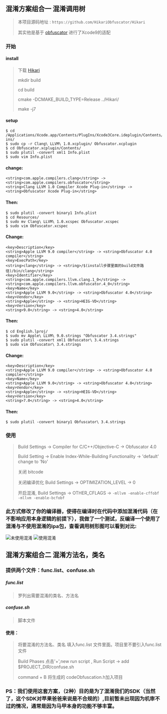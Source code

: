 ## 混淆方案组合一 混淆调用树
> 本项目源码地址 : `https://github.com/HikariObfuscator/Hikari`
>
> 其实他是基于 [obfuscator](https://github.com/obfuscator-llvm/obfuscator) 进行了Xcode9的适配

### 开始

#### install

> 下载 [Hikari](http://7xunik.com1.z0.glb.clouddn.com/Hikari.zip)
>
> mkdir build
>
> cd build
>
> cmake -DCMAKE_BUILD_TYPE=Release ../Hikari/
>
> make -j7

#### setup

```
$ cd /Applications/Xcode.app/Contents/PlugIns/Xcode3Core.ideplugin/Contents/SharedSupport/Developer/Library/Xcode/Plug-ins/
$ sudo cp -r Clang\ LLVM\ 1.0.xcplugin/ Obfuscator.xcplugin
$ cd Obfuscator.xcplugin/Contents/
$ sudo plutil -convert xml1 Info.plist
$ sudo vim Info.plist

```
#### change:

```
<string>com.apple.compilers.clang</string> -> <string>com.apple.compilers.obfuscator</string>
<string>Clang LLVM 1.0 Compiler Xcode Plug-in</string> -> <string>Obfuscator Xcode Plug-in</string>
```

#### Then:

```
$ sudo plutil -convert binary1 Info.plist
$ cd Resources/
$ sudo mv Clang\ LLVM\ 1.0.xcspec Obfuscator.xcspec
$ sudo vim Obfuscator.xcspec
```

#### Change:

```
<key>Description</key>
<string>Apple LLVM 9.0 compiler</string> -> <string>Obfuscator 4.0 compiler</string>
<key>ExecPath</key>
<string>clang</string> -> <string>/$(install步骤里面的build文件路径)/bin/clang</string>
<key>Identifier</key>
<string>com.apple.compilers.llvm.clang.1_0</string> -> <string>com.apple.compilers.llvm.obfuscator.4_0</string>
<key>Name</key>
<string>Apple LLVM 9.0</string> -> <string>Obfuscator 4.0</string>
<key>Vendor</key>
<string>Apple</string> -> <string>HEIG-VD</string>
<key>Version</key>
<string>9.0</string> -> <string>4.0</string>
```

#### Then:

```
$ cd English.lproj/
$ sudo mv Apple\ LLVM\ 9.0.strings "Obfuscator 3.4.strings"
$ sudo plutil -convert xml1 Obfuscator\ 3.4.strings
$ sudo vim Obfuscator\ 3.4.strings
```

#### Change:

```
<key>Description</key>
<string>Apple LLVM 9.0 compiler</string> -> <string>Obfuscator 4.0 compiler</string>
<key>Name</key>
<string>Apple LLVM 9.0</string> -> <string>Obfuscator 4.0</string>
<key>Vendor</key>
<string>Apple</string> -> <string>HEIG-VD</string>
<key>Version</key>
<string>7.0</string> -> <string>4.0</string>
```

#### Then:

```
$ sudo plutil -convert binary1 Obfuscator\ 3.4.strings
```

### 使用
> Build Settings -> Compiler for C/C++/Objective-C -> Obfuscator 4.0
>
> Build Setting -> Enable Index-While-Building Functionality ->  'default' change to 'No'
>
> 关闭 bitcode
>
> 关闭编译优化 Build Settings -> OPTIMIZATION_LEVEL -> 0
>
> 开启混淆, Build Settings -> OTHER_CFLAGS -> `-mllvm -enable-cffobf` `-mllvm -enable-bcfobf`


### 此方式修改了你的编译器，使得在编译时在代码中添加混淆代码（在不影响应用本身逻辑的前提下），我做了一个测试，反编译一个使用了混淆与不使用混淆的ipa包，查看调用树形图可以看到对比:
![未使用混淆](http://occmuwiio.bkt.clouddn.com/%E5%B1%8F%E5%B9%95%E5%BF%AB%E7%85%A7%202018-04-04%20%E4%B8%8B%E5%8D%883.42.30.png)
![使用混淆](http://occmuwiio.bkt.clouddn.com/%E5%B1%8F%E5%B9%95%E5%BF%AB%E7%85%A7%202018-04-04%20%E4%B8%8B%E5%8D%883.44.55.png)


## 混淆方案组合二 混淆方法名，类名
### 提供两个文件：func.list、confuse.sh
##### func.list 
> 罗列出需要混淆的类名、方法名
##### confuse.sh
> 脚本文件

#### 使用：
> 将要混淆的方法名、类名 填入func.list 文件里面。项目里不要引入func.list文件
>
> Build Phases 点击'+',new run script , Run Script -> add $PROJECT_DIR/confuse.sh
>
> command + B 将生成的 codeObfuscation.h加入项目

### PS：我们使用这套方案，（2种）目的是为了混淆我们的SDK（当然了，这个SDK对苹果爸爸来说是不合规的）,目前暂未出现因为机审不过的情况，通常是因为马甲本身的功能不够丰富。

